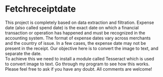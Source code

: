 # Fetchreceiptdate
This project is completely based on data extraction and filtration. 
Expense date (also called spend date) is the exact date on which a financial transaction or operation has happened and must be recognized in the accounting system. 
The format of expense dates vary across merchants and the country of issue. In a few cases, the expense date may not be present in the receipt. 
Our objective here is to convert the image to text, and separate the date.   
To achieve this we need to install a module called Tesseract which is used to convert image to text. 
Go through my program to see how this works. 
Please feel free to ask if you have any doubt. All comments are welcome! 
